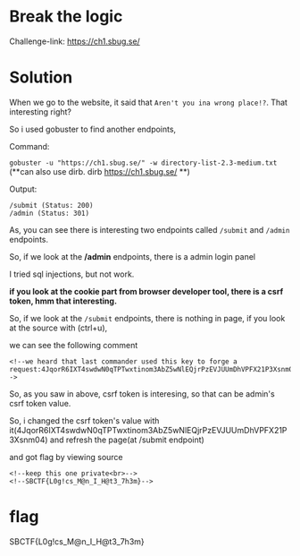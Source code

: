 # Break the logic

Challenge-link: https://ch1.sbug.se/

# Solution

When we go to the website, it said that `Aren't you ina wrong place!?`. That interesting right?

So i used gobuster to find another endpoints,

Command:

`gobuster -u "https://ch1.sbug.se/" -w directory-list-2.3-medium.txt` (**can also use dirb. dirb https://ch1.sbug.se/ **)

Output:
```
/submit (Status: 200)
/admin (Status: 301)
```

As, you can see there is interesting two endpoints called `/submit` and `/admin` endpoints.

So, if we look at the **/admin** endpoints, there is a admin login panel

I tried sql injections, but not work.

**if you look at the cookie part from browser developer tool, there is a csrf token, hmm that interesting.** 

So, if we look at the `/submit` endpoints, there is nothing in page, if you look at the source with (ctrl+u),

we can see the following comment 

```
<!--we heard that last commander used this key to forge a request:4JqorR6IXT4swdwN0qTPTwxtinom3AbZ5wNlEQjrPzEVJUUmDhVPFX21P3Xsnm04-->
```

So, as you saw in above, csrf token is interesing, so that can be admin's csrf token value.

So, i changed the csrf token's value with it(4JqorR6IXT4swdwN0qTPTwxtinom3AbZ5wNlEQjrPzEVJUUmDhVPFX21P3Xsnm04) and refresh the page(at /submit endpoint)

and got flag by viewing source

```
<!--keep this one private<br>-->
<!--SBCTF{L0g!cs_M@n_I_H@t3_7h3m}-->
```

# flag
SBCTF{L0g!cs_M@n_I_H@t3_7h3m}

